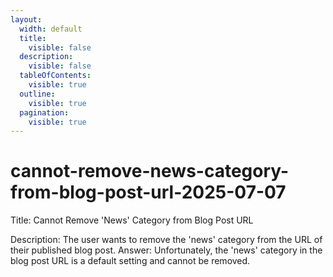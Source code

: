 ```yaml
---
layout:
  width: default
  title:
    visible: false
  description:
    visible: false
  tableOfContents:
    visible: true
  outline:
    visible: true
  pagination:
    visible: true
---
```


# cannot-remove-news-category-from-blog-post-url-2025-07-07

Title: Cannot Remove 'News' Category from Blog Post URL&#x20;

Description: The user wants to remove the 'news' category from the URL of their published blog post. Answer: Unfortunately, the 'news' category in the blog post URL is a default setting and cannot be removed.
